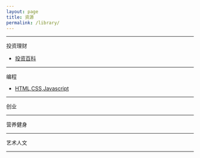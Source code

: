 ```yaml
---
layout: page
title: 资源
permalink: /library/
---
```


----
投资理财

- [投资百科](https://investopedia.readthedocs.io/zh_CN/latest/)

----

编程

- [HTML,CSS,Javascript](https://developer.mozilla.org/en-US/docs/Learn/HTML)

----


创业

----

营养健身

----

艺术人文

----